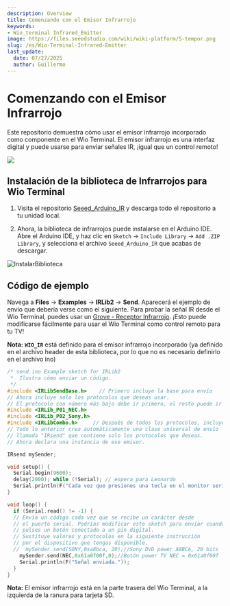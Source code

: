 ```yaml
---
description: Overview
title: Comenzando con el Emisor Infrarrojo
keywords:
- Wio_terminal Infrared_Emitter
image: https://files.seeedstudio.com/wiki/wiki-platform/S-tempor.png
slug: /es/Wio-Terminal-Infrared-Emitter
last_update:
  date: 07/27/2025
  author: Guillermo
---
```


# Comenzando con el Emisor Infrarrojo

Este repositorio demuestra cómo usar el emisor infrarrojo incorporado como componente en el Wio Terminal. El emisor infrarrojo es una interfaz digital y puede usarse para enviar señales IR, ¡igual que un control remoto!

![](https://files.seeedstudio.com/wiki/Wio-Terminal/img/Wio-Terminal-IR.gif)

## Instalación de la biblioteca de Infrarrojos para Wio Terminal

1. Visita el repositorio [Seeed_Arduino_IR](https://github.com/Seeed-Studio/Seeed_Arduino_IR) y descarga todo el repositorio a tu unidad local.

2. Ahora, la biblioteca de infrarrojos puede instalarse en el Arduino IDE. Abre el Arduino IDE, y haz clic en `Sketch` -> `Include Library` -> `Add .ZIP Library`, y selecciona el archivo `Seeed_Arduino_IR` que acabas de descargar.

![InstalarBiblioteca](https://files.seeedstudio.com/wiki/Wio-Terminal/img/Xnip2019-11-21_15-50-13.jpg)

## Código de ejemplo

Navega a **Files** -> **Examples** -> **IRLib2** -> **Send**. Aparecerá el ejemplo de envío que debería verse como el siguiente. Para probar la señal IR desde el Wio Terminal, puedes usar un [Grove - Receptor Infrarrojo](https://wiki.seeedstudio.com/Grove-Infrared_Receiver/). ¡Esto puede modificarse fácilmente para usar el Wio Terminal como control remoto para tu TV!

**Nota:** **`WIO_IR`** está definido para el emisor infrarrojo incorporado (ya definido en el archivo header de esta biblioteca, por lo que no es necesario definirlo en el archivo ino)

```cpp
/* send.ino Example sketch for IRLib2
 *  Ilustra cómo enviar un código.
 */
#include <IRLibSendBase.h>    // Primero incluye la base para envío
// Ahora incluye solo los protocolos que deseas usar.
// El protocolo con número más bajo debe ir primero, el resto puede ir en cualquier orden.
#include <IRLib_P01_NEC.h>
#include <IRLib_P02_Sony.h>
#include <IRLibCombo.h>     // Después de todos los protocolos, incluye este
// Todo lo anterior crea automáticamente una clase universal de envío
// llamada "IRsend" que contiene solo los protocolos que deseas.
// Ahora declara una instancia de ese emisor.

IRsend mySender;

void setup() {
  Serial.begin(9600);
  delay(2000); while (!Serial); // espera para Leonardo
  Serial.println(F("Cada vez que presiones una tecla en el monitor serial, enviaremos una señal."));
}

void loop() {
  if (Serial.read() != -1) {
  // Envía un código cada vez que se recibe un carácter desde
  // el puerto serial. Podrías modificar este sketch para enviar cuando
  // pulses un botón conectado a un pin digital.
  // Sustituye valores y protocolos en la siguiente instrucción
  // por el dispositivo que tengas disponible.
  //  mySender.send(SONY,0xa8bca, 20);//Sony DVD power A8BCA, 20 bits
    mySender.send(NEC,0x61a0f00f,0);//Botón power TV NEC = 0x61a0f00f
    Serial.println(F("Señal enviada."));
  }
}
```

**Nota:** El emisor infrarrojo está en la parte trasera del Wio Terminal, a la izquierda de la ranura para tarjeta SD.
